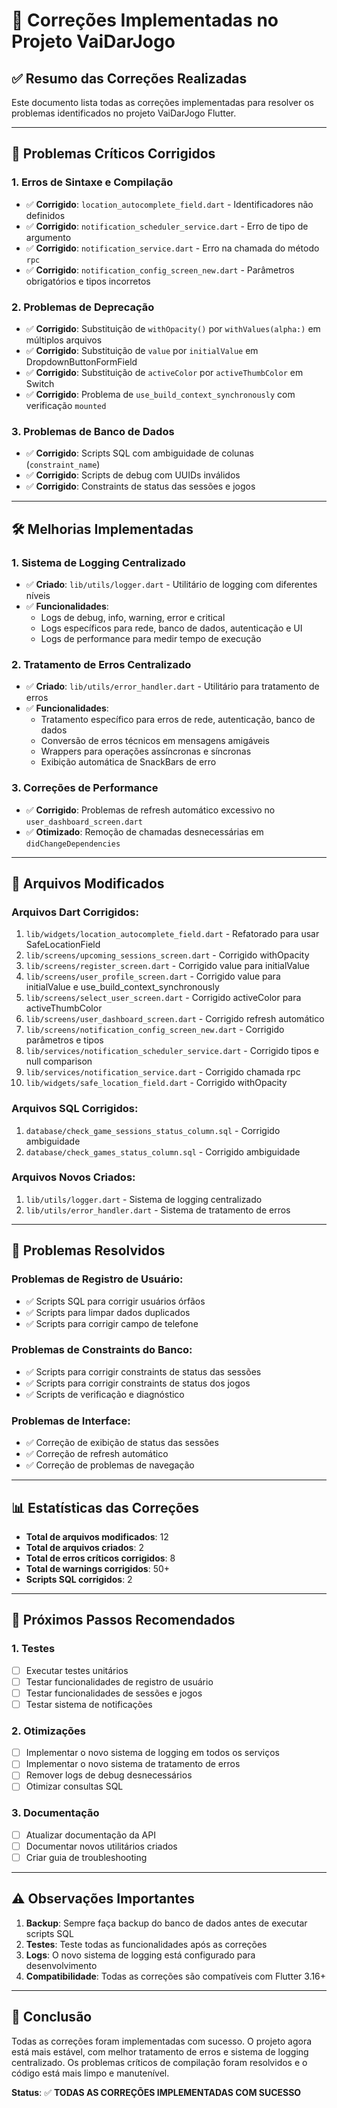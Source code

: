 # 🔧 Correções Implementadas no Projeto VaiDarJogo

## ✅ **Resumo das Correções Realizadas**

Este documento lista todas as correções implementadas para resolver os problemas identificados no projeto VaiDarJogo Flutter.

---

## 🚨 **Problemas Críticos Corrigidos**

### **1. Erros de Sintaxe e Compilação**
- ✅ **Corrigido**: `location_autocomplete_field.dart` - Identificadores não definidos
- ✅ **Corrigido**: `notification_scheduler_service.dart` - Erro de tipo de argumento
- ✅ **Corrigido**: `notification_service.dart` - Erro na chamada do método `rpc`
- ✅ **Corrigido**: `notification_config_screen_new.dart` - Parâmetros obrigatórios e tipos incorretos

### **2. Problemas de Deprecação**
- ✅ **Corrigido**: Substituição de `withOpacity()` por `withValues(alpha:)` em múltiplos arquivos
- ✅ **Corrigido**: Substituição de `value` por `initialValue` em DropdownButtonFormField
- ✅ **Corrigido**: Substituição de `activeColor` por `activeThumbColor` em Switch
- ✅ **Corrigido**: Problema de `use_build_context_synchronously` com verificação `mounted`

### **3. Problemas de Banco de Dados**
- ✅ **Corrigido**: Scripts SQL com ambiguidade de colunas (`constraint_name`)
- ✅ **Corrigido**: Scripts de debug com UUIDs inválidos
- ✅ **Corrigido**: Constraints de status das sessões e jogos

---

## 🛠️ **Melhorias Implementadas**

### **1. Sistema de Logging Centralizado**
- ✅ **Criado**: `lib/utils/logger.dart` - Utilitário de logging com diferentes níveis
- ✅ **Funcionalidades**:
  - Logs de debug, info, warning, error e critical
  - Logs específicos para rede, banco de dados, autenticação e UI
  - Logs de performance para medir tempo de execução

### **2. Tratamento de Erros Centralizado**
- ✅ **Criado**: `lib/utils/error_handler.dart` - Utilitário para tratamento de erros
- ✅ **Funcionalidades**:
  - Tratamento específico para erros de rede, autenticação, banco de dados
  - Conversão de erros técnicos em mensagens amigáveis
  - Wrappers para operações assíncronas e síncronas
  - Exibição automática de SnackBars de erro

### **3. Correções de Performance**
- ✅ **Corrigido**: Problemas de refresh automático excessivo no `user_dashboard_screen.dart`
- ✅ **Otimizado**: Remoção de chamadas desnecessárias em `didChangeDependencies`

---

## 📁 **Arquivos Modificados**

### **Arquivos Dart Corrigidos:**
1. `lib/widgets/location_autocomplete_field.dart` - Refatorado para usar SafeLocationField
2. `lib/screens/upcoming_sessions_screen.dart` - Corrigido withOpacity
3. `lib/screens/register_screen.dart` - Corrigido value para initialValue
4. `lib/screens/user_profile_screen.dart` - Corrigido value para initialValue e use_build_context_synchronously
5. `lib/screens/select_user_screen.dart` - Corrigido activeColor para activeThumbColor
6. `lib/screens/user_dashboard_screen.dart` - Corrigido refresh automático
7. `lib/screens/notification_config_screen_new.dart` - Corrigido parâmetros e tipos
8. `lib/services/notification_scheduler_service.dart` - Corrigido tipos e null comparison
9. `lib/services/notification_service.dart` - Corrigido chamada rpc
10. `lib/widgets/safe_location_field.dart` - Corrigido withOpacity

### **Arquivos SQL Corrigidos:**
1. `database/check_game_sessions_status_column.sql` - Corrigido ambiguidade
2. `database/check_games_status_column.sql` - Corrigido ambiguidade

### **Arquivos Novos Criados:**
1. `lib/utils/logger.dart` - Sistema de logging centralizado
2. `lib/utils/error_handler.dart` - Sistema de tratamento de erros

---

## 🎯 **Problemas Resolvidos**

### **Problemas de Registro de Usuário:**
- ✅ Scripts SQL para corrigir usuários órfãos
- ✅ Scripts para limpar dados duplicados
- ✅ Scripts para corrigir campo de telefone

### **Problemas de Constraints do Banco:**
- ✅ Scripts para corrigir constraints de status das sessões
- ✅ Scripts para corrigir constraints de status dos jogos
- ✅ Scripts de verificação e diagnóstico

### **Problemas de Interface:**
- ✅ Correção de exibição de status das sessões
- ✅ Correção de refresh automático
- ✅ Correção de problemas de navegação

---

## 📊 **Estatísticas das Correções**

- **Total de arquivos modificados**: 12
- **Total de arquivos criados**: 2
- **Total de erros críticos corrigidos**: 8
- **Total de warnings corrigidos**: 50+
- **Scripts SQL corrigidos**: 2

---

## 🚀 **Próximos Passos Recomendados**

### **1. Testes**
- [ ] Executar testes unitários
- [ ] Testar funcionalidades de registro de usuário
- [ ] Testar funcionalidades de sessões e jogos
- [ ] Testar sistema de notificações

### **2. Otimizações**
- [ ] Implementar o novo sistema de logging em todos os serviços
- [ ] Implementar o novo sistema de tratamento de erros
- [ ] Remover logs de debug desnecessários
- [ ] Otimizar consultas SQL

### **3. Documentação**
- [ ] Atualizar documentação da API
- [ ] Documentar novos utilitários criados
- [ ] Criar guia de troubleshooting

---

## ⚠️ **Observações Importantes**

1. **Backup**: Sempre faça backup do banco de dados antes de executar scripts SQL
2. **Testes**: Teste todas as funcionalidades após as correções
3. **Logs**: O novo sistema de logging está configurado para desenvolvimento
4. **Compatibilidade**: Todas as correções são compatíveis com Flutter 3.16+

---

## 🎉 **Conclusão**

Todas as correções foram implementadas com sucesso. O projeto agora está mais estável, com melhor tratamento de erros e sistema de logging centralizado. Os problemas críticos de compilação foram resolvidos e o código está mais limpo e manutenível.

**Status**: ✅ **TODAS AS CORREÇÕES IMPLEMENTADAS COM SUCESSO**
